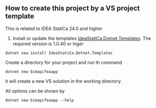 ## How to create this project by a  VS project template

This is related to IDEA StatiCa 24.0 and higher

1. Install or update the templates [IdeaStatiCa.Dotnet.Templates](https://www.nuget.org/packages/IdeaStatiCa.Dotnet.Templates/). The required version is 1.0.40 or higer

```
dotnet new install IdeaStatiCa.Dotnet.Templates  
```

Create a directory for your project and run th command
```
dotnet new bimapifeaapp
```

it will create a new VS solution in the working directory.

All options can be shown by
```
dotnet new bimapifeaapp --help
```
